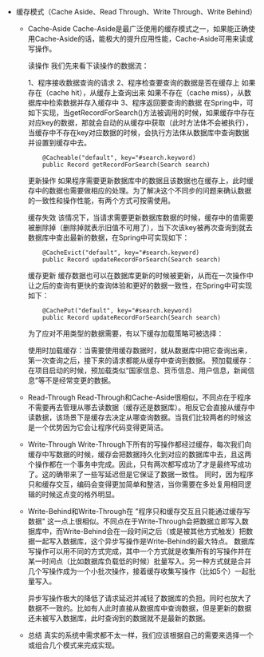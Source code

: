 - 缓存模式（Cache Aside、Read Through、Write Through、Write Behind）
    - Cache-Aside
      Cache-Aside是最广泛使用的缓存模式之一，如果能正确使用Cache-Aside的话，能极大的提升应用性能，Cache-Aside可用来读或写操作。
      
      读操作
      我们先来看下读操作的数据流：
      
      1、程序接收数据查询的请求
      2、程序检查要查询的数据是否在缓存上
      如果存在（cache hit），从缓存上查询出来
      如果不存在（cache miss），从数据库中检索数据并存入缓存中
      3、程序返回要查询的数据
      在Spring中，可如下实现，当getRecordForSearch()方法被调用的时候，如果缓存中存在对应key的数据，那就会自动的从缓存中获取（此时方法体不会被执行），当缓存中不存在key对应数据的时候，会执行方法体从数据库中查询数据并设置到缓存中去。
      ```
          @Cacheable("default", key="#search.keyword)
          public Record getRecordForSearch(Search search)
       ```
       更新操作
       如果程序需要更新数据库中的数据且该数据也在缓存上，此时缓存中的数据也需要做相应的处理。为了解决这个不同步的问题来确认数据的一致性和操作性能，有两个方式可按需使用。
       
       缓存失效
       该情况下，当请求需要更新数据库数据的时候，缓存中的值需要被删除掉（删除掉就表示旧值不可用了），当下次该key被再次查询到就去数据库中查出最新的数据，在Spring中可实现如下：
       ```
           @CacheEvict("default", key="#search.keyword)
           public Record updateRecordForSearch(Search search)
       ```
       缓存更新
       缓存数据也可以在数据库更新的时候被更新，从而在一次操作中让之后的查询有更快的查询体验和更好的数据一致性，在Spring中可实现如下：
       ```
           @CachePut("default", key="#search.keyword)
           public Record updateRecordForSearch(Search search)
       ```
       
       为了应对不用类型的数据需要，有以下缓存加载策略可被选择：
       
       使用时加载缓存：当需要使用缓存数据时，就从数据库中把它查询出来，第一次查询之后，接下来的请求都能从缓存中查询到数据。
       预加载缓存：在项目启动的时候，预加载类似“国家信息、货币信息、用户信息，新闻信息”等不是经常变更的数据。
    - Read-Through
      Read-Through和Cache-Aside很相似，不同点在于程序不需要再去管理从哪去读数据（缓存还是数据库）。相反它会直接从缓存中读数据，该场景下是缓存去决定从哪查询数据。当我们比较两者的时候这是一个优势因为它会让程序代码变得更简洁。
      
    - Write-Through
      Write-Through下所有的写操作都经过缓存，每次我们向缓存中写数据的时候，缓存会把数据持久化到对应的数据库中去，且这两个操作都在一个事务中完成。因此，只有两次都写成功了才是最终写成功了。这的确带来了一些写延迟但是它保证了数据一致性。
      同时，因为程序只和缓存交互，编码会变得更加简单和整洁，当你需要在多处复用相同逻辑的时候这点变的格外明显。
      
    - Write-Behind和Write-Through在 "程序只和缓存交互且只能通过缓存写数据" 这一点上很相似。不同点在于Write-Through会把数据立即写入数据库中，而Write-Behind会在一段时间之后（或是被其他方式触发）把数据一起写入数据库，这个异步写操作是Write-Behind的最大特点。
      数据库写操作可以用不同的方式完成，其中一个方式就是收集所有的写操作并在某一时间点（比如数据库负载低的时候）批量写入。另一种方式就是合并几个写操作成为一个小批次操作，接着缓存收集写操作（比如5个）一起批量写入。
          
      异步写操作极大的降低了请求延迟并减轻了数据库的负担。同时也放大了数据不一致的。比如有人此时直接从数据库中查询数据，但是更新的数据还未被写入数据库，此时查询到的数据就不是最新的数据。
          
    - 总结
    真实的系统中需求都不太一样，我们应该根据自己的需要来选择一个或组合几个模式来完成实现。   